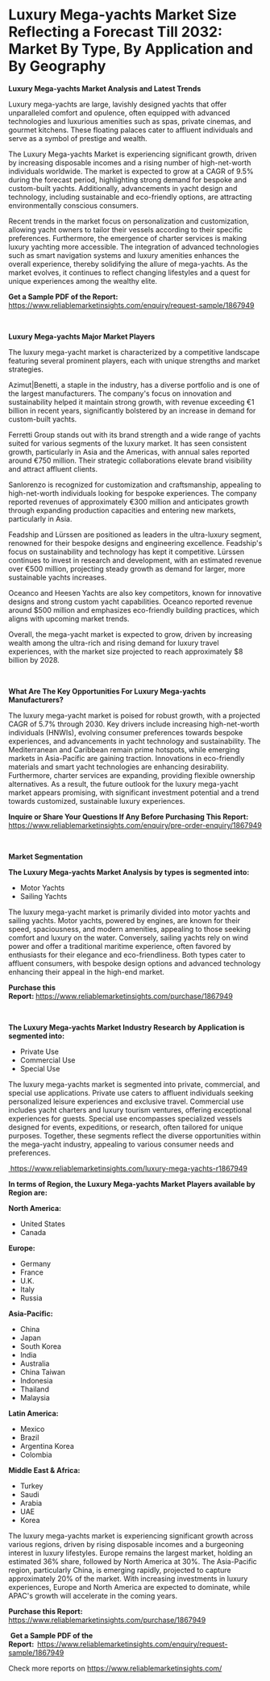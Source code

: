 <p><h1>Luxury Mega-yachts Market Size Reflecting a Forecast Till 2032: Market By Type, By Application and By Geography</h1></p><p><strong>Luxury Mega-yachts Market Analysis and Latest Trends</strong></p>
<p><p>Luxury mega-yachts are large, lavishly designed yachts that offer unparalleled comfort and opulence, often equipped with advanced technologies and luxurious amenities such as spas, private cinemas, and gourmet kitchens. These floating palaces cater to affluent individuals and serve as a symbol of prestige and wealth.</p><p>The Luxury Mega-yachts Market is experiencing significant growth, driven by increasing disposable incomes and a rising number of high-net-worth individuals worldwide. The market is expected to grow at a CAGR of 9.5% during the forecast period, highlighting strong demand for bespoke and custom-built yachts. Additionally, advancements in yacht design and technology, including sustainable and eco-friendly options, are attracting environmentally conscious consumers.</p><p>Recent trends in the market focus on personalization and customization, allowing yacht owners to tailor their vessels according to their specific preferences. Furthermore, the emergence of charter services is making luxury yachting more accessible. The integration of advanced technologies such as smart navigation systems and luxury amenities enhances the overall experience, thereby solidifying the allure of mega-yachts. As the market evolves, it continues to reflect changing lifestyles and a quest for unique experiences among the wealthy elite.</p></p>
<p><strong>Get a Sample PDF of the Report:&nbsp;</strong> <a href="https://www.reliablemarketinsights.com/enquiry/request-sample/1867949?utm_campaign=2179&utm_medium=2&utm_source=Github&utm_content=ia&utm_term=28022025&utm_id=luxury-mega-yachts">https://www.reliablemarketinsights.com/enquiry/request-sample/1867949</a></p>
<p>&nbsp;</p>
<p><strong>Luxury Mega-yachts Major Market Players</strong></p>
<p><p>The luxury mega-yacht market is characterized by a competitive landscape featuring several prominent players, each with unique strengths and market strategies.</p><p>Azimut|Benetti, a staple in the industry, has a diverse portfolio and is one of the largest manufacturers. The company's focus on innovation and sustainability helped it maintain strong growth, with revenue exceeding €1 billion in recent years, significantly bolstered by an increase in demand for custom-built yachts.</p><p>Ferretti Group stands out with its brand strength and a wide range of yachts suited for various segments of the luxury market. It has seen consistent growth, particularly in Asia and the Americas, with annual sales reported around €750 million. Their strategic collaborations elevate brand visibility and attract affluent clients.</p><p>Sanlorenzo is recognized for customization and craftsmanship, appealing to high-net-worth individuals looking for bespoke experiences. The company reported revenues of approximately €300 million and anticipates growth through expanding production capacities and entering new markets, particularly in Asia.</p><p>Feadship and Lürssen are positioned as leaders in the ultra-luxury segment, renowned for their bespoke designs and engineering excellence. Feadship's focus on sustainability and technology has kept it competitive. Lürssen continues to invest in research and development, with an estimated revenue over €500 million, projecting steady growth as demand for larger, more sustainable yachts increases.</p><p>Oceanco and Heesen Yachts are also key competitors, known for innovative designs and strong custom yacht capabilities. Oceanco reported revenue around $500 million and emphasizes eco-friendly building practices, which aligns with upcoming market trends.</p><p>Overall, the mega-yacht market is expected to grow, driven by increasing wealth among the ultra-rich and rising demand for luxury travel experiences, with the market size projected to reach approximately $8 billion by 2028.</p></p>
<p>&nbsp;</p>
<p><strong>What Are The Key Opportunities For Luxury Mega-yachts Manufacturers?</strong></p>
<p><p>The luxury mega-yacht market is poised for robust growth, with a projected CAGR of 5.7% through 2030. Key drivers include increasing high-net-worth individuals (HNWIs), evolving consumer preferences towards bespoke experiences, and advancements in yacht technology and sustainability. The Mediterranean and Caribbean remain prime hotspots, while emerging markets in Asia-Pacific are gaining traction. Innovations in eco-friendly materials and smart yacht technologies are enhancing desirability. Furthermore, charter services are expanding, providing flexible ownership alternatives. As a result, the future outlook for the luxury mega-yacht market appears promising, with significant investment potential and a trend towards customized, sustainable luxury experiences.</p></p>
<p><strong>Inquire or Share Your Questions If Any Before Purchasing This Report:</strong> <a href="https://www.reliablemarketinsights.com/enquiry/pre-order-enquiry/1867949?utm_campaign=2179&utm_medium=2&utm_source=Github&utm_content=ia&utm_term=28022025&utm_id=luxury-mega-yachts">https://www.reliablemarketinsights.com/enquiry/pre-order-enquiry/1867949</a></p>
<p>&nbsp;</p>
<p><strong>Market Segmentation</strong></p>
<p><strong>The Luxury Mega-yachts Market Analysis by types is segmented into:</strong></p>
<p><ul><li>Motor Yachts</li><li>Sailing Yachts</li></ul></p>
<p><p>The luxury mega-yacht market is primarily divided into motor yachts and sailing yachts. Motor yachts, powered by engines, are known for their speed, spaciousness, and modern amenities, appealing to those seeking comfort and luxury on the water. Conversely, sailing yachts rely on wind power and offer a traditional maritime experience, often favored by enthusiasts for their elegance and eco-friendliness. Both types cater to affluent consumers, with bespoke design options and advanced technology enhancing their appeal in the high-end market.</p></p>
<p><strong>Purchase this Report:&nbsp;</strong><a href="https://www.reliablemarketinsights.com/purchase/1867949?utm_campaign=2179&utm_medium=2&utm_source=Github&utm_content=ia&utm_term=28022025&utm_id=luxury-mega-yachts">https://www.reliablemarketinsights.com/purchase/1867949</a></p>
<p>&nbsp;</p>
<p><strong>The Luxury Mega-yachts Market Industry Research by Application is segmented into:</strong></p>
<p><ul><li>Private Use</li><li>Commercial Use</li><li>Special Use</li></ul></p>
<p><p>The luxury mega-yachts market is segmented into private, commercial, and special use applications. Private use caters to affluent individuals seeking personalized leisure experiences and exclusive travel. Commercial use includes yacht charters and luxury tourism ventures, offering exceptional experiences for guests. Special use encompasses specialized vessels designed for events, expeditions, or research, often tailored for unique purposes. Together, these segments reflect the diverse opportunities within the mega-yacht industry, appealing to various consumer needs and preferences.</p></p>
<p><a href="https://www.reliablemarketinsights.com/luxury-mega-yachts-r1867949?utm_campaign=2179&utm_medium=2&utm_source=Github&utm_content=ia&utm_term=28022025&utm_id=luxury-mega-yachts">&nbsp;https://www.reliablemarketinsights.com/luxury-mega-yachts-r1867949</a></p>
<p><strong>In terms of Region, the Luxury Mega-yachts Market Players available by Region are:</strong></p>
<p>
    <p> <strong> North America: </strong>
        <ul>
            <li>United States</li>
            <li>Canada</li>
        </ul>
        </p> 
    <p> <strong> Europe: </strong>
        <ul>
            <li>Germany</li>
            <li>France</li>
            <li>U.K.</li>
            <li>Italy</li>
            <li>Russia</li>
        </ul>
        </p> 
    <p> <strong> Asia-Pacific: </strong>
        <ul>
            <li>China</li>
            <li>Japan</li>
            <li>South Korea</li>
            <li>India</li>
            <li>Australia</li>
            <li>China Taiwan</li>
            <li>Indonesia</li>
            <li>Thailand</li>
            <li>Malaysia</li>
        </ul>
        </p> 
    <p> <strong> Latin America: </strong>
        <ul>
            <li>Mexico</li>
            <li>Brazil</li>
            <li>Argentina Korea</li>
            <li>Colombia</li>
        </ul>
        </p> 
    <p> <strong> Middle East & Africa: </strong>
        <ul>
            <li>Turkey</li>
            <li>Saudi</li>
            <li>Arabia</li>
            <li>UAE</li>
            <li>Korea</li>
        </ul>
    </p>
    </p>
<p><p>The luxury mega-yachts market is experiencing significant growth across various regions, driven by rising disposable incomes and a burgeoning interest in luxury lifestyles. Europe remains the largest market, holding an estimated 36% share, followed by North America at 30%. The Asia-Pacific region, particularly China, is emerging rapidly, projected to capture approximately 20% of the market. With increasing investments in luxury experiences, Europe and North America are expected to dominate, while APAC's growth will accelerate in the coming years.</p></p>
<p><strong>Purchase this Report: </strong><a href="https://www.reliablemarketinsights.com/purchase/1867949?utm_campaign=2179&utm_medium=2&utm_source=Github&utm_content=ia&utm_term=28022025&utm_id=luxury-mega-yachts">https://www.reliablemarketinsights.com/purchase/1867949</a></p>
<p>&nbsp;<strong>Get a Sample PDF of the Report:&nbsp;&nbsp;</strong><a href="https://www.reliablemarketinsights.com/enquiry/request-sample/1867949?utm_campaign=2179&utm_medium=2&utm_source=Github&utm_content=ia&utm_term=28022025&utm_id=luxury-mega-yachts">https://www.reliablemarketinsights.com/enquiry/request-sample/1867949</a></p>
<p><strong></strong></p>
<p>Check more reports on <a href="https://www.reliablemarketinsights.com/?utm_campaign=2179&utm_medium=2&utm_source=Github&utm_content=ia&utm_term=28022025&utm_id=luxury-mega-yachts">https://www.reliablemarketinsights.com/</a></p>